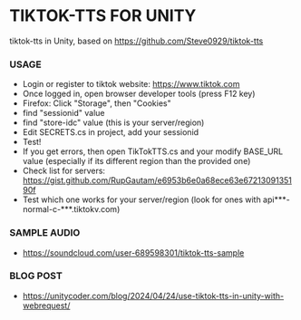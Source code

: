 # TIKTOK-TTS FOR UNITY
tiktok-tts in Unity, based on https://github.com/Steve0929/tiktok-tts

### USAGE
- Login or register to tiktok website: https://www.tiktok.com
- Once logged in, open browser developer tools (press F12 key)
- Firefox: Click "Storage", then "Cookies"
- find "sessionid" value
- find "store-idc" value (this is your server/region)
- Edit SECRETS.cs in project, add your sessionid
- Test!
- If you get errors, then open TikTokTTS.cs and your modify BASE_URL value (especially if its different region than the provided one)
- Check list for servers: https://gist.github.com/RupGautam/e6953b6e0a68ece63e6721309135190f
- Test which one works for your server/region (look for ones with api***-normal-c-***.tiktokv.com)

### SAMPLE AUDIO
- https://soundcloud.com/user-689598301/tiktok-tts-sample

### BLOG POST
- https://unitycoder.com/blog/2024/04/24/use-tiktok-tts-in-unity-with-webrequest/
